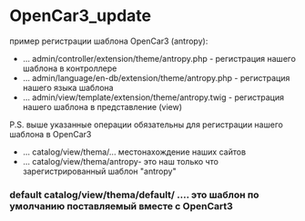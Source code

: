 # OpenCar3_update

пример регистрации шаблона OpenCar3 (antropy):

- ... admin/controller/extension/theme/antropy.php - регистрация нашего шаблона в контроллере
- ... admin/language/en-db/extension/theme/antropy.php - регистрация нашего языка шаблона
- ... admin/view/template/extension/theme/antropy.twig - регистрация нашего шаблона в представление (view)

P.S. выше указанные операции обязательны для регистрации нашего шаблона в OpenCar3

- ... catalog/view/thema/...  местонахождение наших сайтов 
- ... catalog/view/thema/antropy- это наш только что зарегистрированный шаблон "antropy"


### default catalog/view/thema/default/ .... это шаблон по умолчанию поставляемый вместе c OpenCart3

